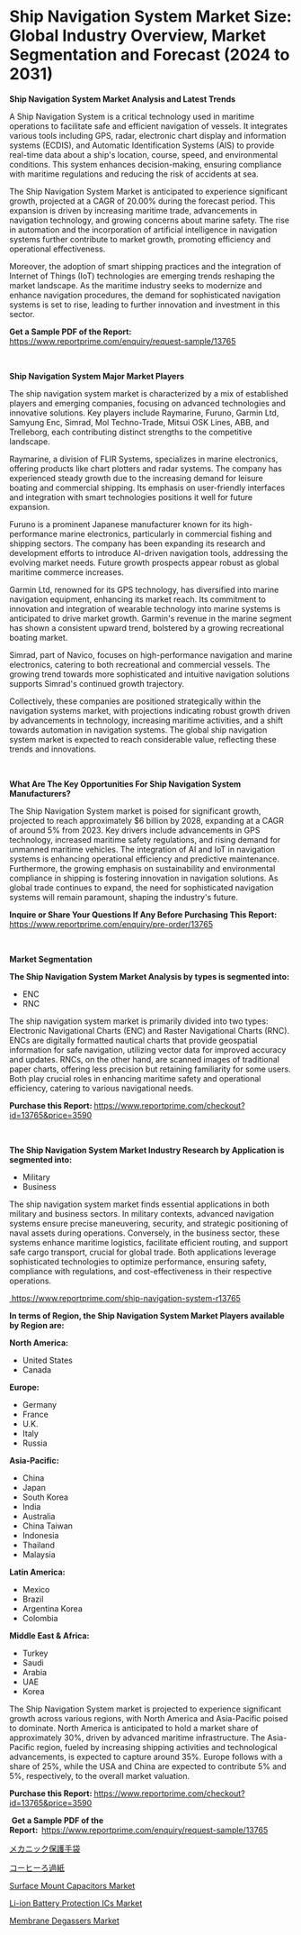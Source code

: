 <p><h1>Ship Navigation System Market Size: Global Industry Overview, Market Segmentation and Forecast (2024 to 2031)</h1></p><p><strong>Ship Navigation System Market Analysis and Latest Trends</strong></p>
<p><p>A Ship Navigation System is a critical technology used in maritime operations to facilitate safe and efficient navigation of vessels. It integrates various tools including GPS, radar, electronic chart display and information systems (ECDIS), and Automatic Identification Systems (AIS) to provide real-time data about a ship's location, course, speed, and environmental conditions. This system enhances decision-making, ensuring compliance with maritime regulations and reducing the risk of accidents at sea.</p><p>The Ship Navigation System Market is anticipated to experience significant growth, projected at a CAGR of 20.00% during the forecast period. This expansion is driven by increasing maritime trade, advancements in navigation technology, and growing concerns about marine safety. The rise in automation and the incorporation of artificial intelligence in navigation systems further contribute to market growth, promoting efficiency and operational effectiveness. </p><p>Moreover, the adoption of smart shipping practices and the integration of Internet of Things (IoT) technologies are emerging trends reshaping the market landscape. As the maritime industry seeks to modernize and enhance navigation procedures, the demand for sophisticated navigation systems is set to rise, leading to further innovation and investment in this sector.</p></p>
<p><strong>Get a Sample PDF of the Report:&nbsp;</strong> <a href="https://www.reportprime.com/enquiry/request-sample/13765">https://www.reportprime.com/enquiry/request-sample/13765</a></p>
<p>&nbsp;</p>
<p><strong>Ship Navigation System Major Market Players</strong></p>
<p><p>The ship navigation system market is characterized by a mix of established players and emerging companies, focusing on advanced technologies and innovative solutions. Key players include Raymarine, Furuno, Garmin Ltd, Samyung Enc, Simrad, Mol Techno-Trade, Mitsui OSK Lines, ABB, and Trelleborg, each contributing distinct strengths to the competitive landscape.</p><p>Raymarine, a division of FLIR Systems, specializes in marine electronics, offering products like chart plotters and radar systems. The company has experienced steady growth due to the increasing demand for leisure boating and commercial shipping. Its emphasis on user-friendly interfaces and integration with smart technologies positions it well for future expansion.</p><p>Furuno is a prominent Japanese manufacturer known for its high-performance marine electronics, particularly in commercial fishing and shipping sectors. The company has been expanding its research and development efforts to introduce AI-driven navigation tools, addressing the evolving market needs. Future growth prospects appear robust as global maritime commerce increases.</p><p>Garmin Ltd, renowned for its GPS technology, has diversified into marine navigation equipment, enhancing its market reach. Its commitment to innovation and integration of wearable technology into marine systems is anticipated to drive market growth. Garmin's revenue in the marine segment has shown a consistent upward trend, bolstered by a growing recreational boating market.</p><p>Simrad, part of Navico, focuses on high-performance navigation and marine electronics, catering to both recreational and commercial vessels. The growing trend towards more sophisticated and intuitive navigation solutions supports Simrad's continued growth trajectory.</p><p>Collectively, these companies are positioned strategically within the navigation systems market, with projections indicating robust growth driven by advancements in technology, increasing maritime activities, and a shift towards automation in navigation systems. The global ship navigation system market is expected to reach considerable value, reflecting these trends and innovations.</p></p>
<p>&nbsp;</p>
<p><strong>What Are The Key Opportunities For Ship Navigation System Manufacturers?</strong></p>
<p><p>The Ship Navigation System market is poised for significant growth, projected to reach approximately $6 billion by 2028, expanding at a CAGR of around 5% from 2023. Key drivers include advancements in GPS technology, increased maritime safety regulations, and rising demand for unmanned maritime vehicles. The integration of AI and IoT in navigation systems is enhancing operational efficiency and predictive maintenance. Furthermore, the growing emphasis on sustainability and environmental compliance in shipping is fostering innovation in navigation solutions. As global trade continues to expand, the need for sophisticated navigation systems will remain paramount, shaping the industry's future.</p></p>
<p><strong>Inquire or Share Your Questions If Any Before Purchasing This Report:</strong> <a href="https://www.reportprime.com/enquiry/pre-order/13765">https://www.reportprime.com/enquiry/pre-order/13765</a></p>
<p>&nbsp;</p>
<p><strong>Market Segmentation</strong></p>
<p><strong>The Ship Navigation System Market Analysis by types is segmented into:</strong></p>
<p><ul><li>ENC</li><li>RNC</li></ul></p>
<p><p>The ship navigation system market is primarily divided into two types: Electronic Navigational Charts (ENC) and Raster Navigational Charts (RNC). ENCs are digitally formatted nautical charts that provide geospatial information for safe navigation, utilizing vector data for improved accuracy and updates. RNCs, on the other hand, are scanned images of traditional paper charts, offering less precision but retaining familiarity for some users. Both play crucial roles in enhancing maritime safety and operational efficiency, catering to various navigational needs.</p></p>
<p><strong>Purchase this Report:&nbsp;</strong><a href="https://www.reportprime.com/checkout?id=13765&price=3590">https://www.reportprime.com/checkout?id=13765&price=3590</a></p>
<p>&nbsp;</p>
<p><strong>The Ship Navigation System Market Industry Research by Application is segmented into:</strong></p>
<p><ul><li>Military</li><li>Business</li></ul></p>
<p><p>The ship navigation system market finds essential applications in both military and business sectors. In military contexts, advanced navigation systems ensure precise maneuvering, security, and strategic positioning of naval assets during operations. Conversely, in the business sector, these systems enhance maritime logistics, facilitate efficient routing, and support safe cargo transport, crucial for global trade. Both applications leverage sophisticated technologies to optimize performance, ensuring safety, compliance with regulations, and cost-effectiveness in their respective operations.</p></p>
<p><a href="https://www.reportprime.com/ship-navigation-system-r13765">&nbsp;https://www.reportprime.com/ship-navigation-system-r13765</a></p>
<p><strong>In terms of Region, the Ship Navigation System Market Players available by Region are:</strong></p>
<p>
    <p> <strong> North America: </strong>
        <ul>
            <li>United States</li>
            <li>Canada</li>
        </ul>
        </p> 
    <p> <strong> Europe: </strong>
        <ul>
            <li>Germany</li>
            <li>France</li>
            <li>U.K.</li>
            <li>Italy</li>
            <li>Russia</li>
        </ul>
        </p> 
    <p> <strong> Asia-Pacific: </strong>
        <ul>
            <li>China</li>
            <li>Japan</li>
            <li>South Korea</li>
            <li>India</li>
            <li>Australia</li>
            <li>China Taiwan</li>
            <li>Indonesia</li>
            <li>Thailand</li>
            <li>Malaysia</li>
        </ul>
        </p> 
    <p> <strong> Latin America: </strong>
        <ul>
            <li>Mexico</li>
            <li>Brazil</li>
            <li>Argentina Korea</li>
            <li>Colombia</li>
        </ul>
        </p> 
    <p> <strong> Middle East & Africa: </strong>
        <ul>
            <li>Turkey</li>
            <li>Saudi</li>
            <li>Arabia</li>
            <li>UAE</li>
            <li>Korea</li>
        </ul>
    </p>
    </p>
<p><p>The Ship Navigation System market is projected to experience significant growth across various regions, with North America and Asia-Pacific poised to dominate. North America is anticipated to hold a market share of approximately 30%, driven by advanced maritime infrastructure. The Asia-Pacific region, fueled by increasing shipping activities and technological advancements, is expected to capture around 35%. Europe follows with a share of 25%, while the USA and China are expected to contribute 5% and 5%, respectively, to the overall market valuation.</p></p>
<p><strong>Purchase this Report: </strong><a href="https://www.reportprime.com/checkout?id=13765&price=3590">https://www.reportprime.com/checkout?id=13765&price=3590</a></p>
<p>&nbsp;<strong>Get a Sample PDF of the Report:&nbsp;&nbsp;</strong><a href="https://www.reportprime.com/enquiry/request-sample/13765">https://www.reportprime.com/enquiry/request-sample/13765</a></p>
<p><strong></strong></p>
<p><p><a href="https://medium.com/@aminohtc4/mechanics-protection-gloves-market-%E3%81%AF-%E3%82%B3%E3%82%B9%E3%83%88%E7%AE%A1%E7%90%86%E3%81%A8%E5%8A%B9%E7%8E%87%E5%90%91%E4%B8%8A%E3%82%92%E5%84%AA%E5%85%88%E3%81%97%E3%81%BE%E3%81%99-%E3%81%95%E3%82%89%E3%81%AB-%E5%A0%B1%E5%91%8A%E6%9B%B8%E3%81%AF%E5%B8%82%E5%A0%B4%E3%81%AE%E9%9C%80%E8%A6%81%E9%9D%A2%E3%81%A8%E4%BE%9B%E7%B5%A6%E9%9D%A2%E3%81%AE%E4%B8%A1%E6%96%B9%E3%82%92%E3%82%AB%E3%83%90%E3%83%BC%E3%81%97%E3%81%A6%E3%81%84%E3%81%BE%E3%81%99-mechanics-34c9e905a152">メカニック保護手袋</a></p><p><a href="https://medium.com/@aminohtc4/coffee-filtration-paper-market-%E3%81%AE%E3%82%B0%E3%83%AD%E3%83%BC%E3%83%90%E3%83%AB%E5%B8%82%E5%A0%B4%E6%A6%82%E8%A6%81%E3%81%AF-%E4%B8%96%E7%95%8C%E3%81%8A%E3%82%88%E3%81%B3%E4%B8%BB%E8%A6%81%E5%B8%82%E5%A0%B4%E3%81%AB%E3%81%8A%E3%81%91%E3%82%8B%E6%A5%AD%E7%95%8C%E3%81%AB%E5%BD%B1%E9%9F%BF%E3%82%92%E4%B8%8E%E3%81%88%E3%82%8B%E4%B8%BB%E8%A6%81%E3%81%AA%E3%83%88%E3%83%AC%E3%83%B3%E3%83%89%E3%81%AB%E3%81%A4%E3%81%84%E3%81%A6-%E7%8B%AC%E8%87%AA%E3%81%AE%E8%A6%96%E7%82%B9%E3%82%92%E6%8F%90%E4%BE%9B%E3%81%97%E3%81%BE%E3%81%99-33e0c59beba9">コーヒーろ過紙</a></p><p><a href="https://www.linkedin.com/pulse/global-surface-mount-capacitors-market-projected-grow-cagr-3f9te?trackingId=ANMaiRKMTTWXcmeWoVp88g%3D%3D">Surface Mount Capacitors Market</a></p><p><a href="https://medium.com/@warren.edmunds45645/the-comprehensive-li-ion-battery-protection-ics-market-research-report-is-essential-for-1168a8d957b1">Li-ion Battery Protection ICs Market</a></p><p><a href="https://issuu.com/reportprime-2/docs/membrane-degassers-market-size-2030_032b9ab2c4bc03">Membrane Degassers Market</a></p></p>